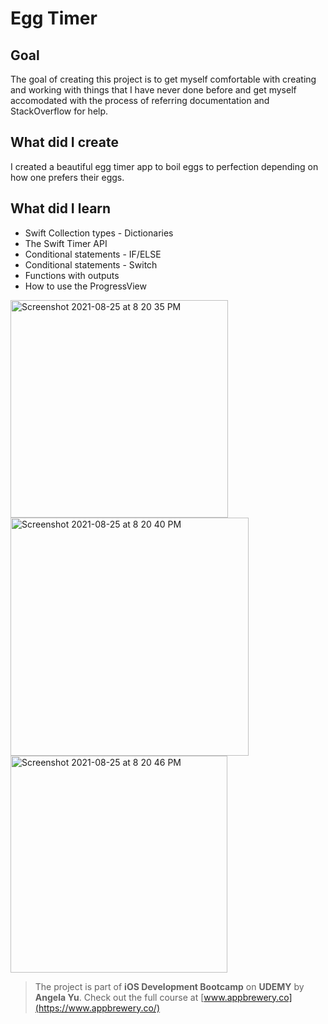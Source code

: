 # Egg Timer

## Goal

The goal of creating this project is to get myself comfortable with creating and working with things that I have never done before and get myself accomodated with the process of referring documentation and StackOverflow for help.

## What did I create

I created a beautiful egg timer app to boil eggs to perfection depending on how one prefers their eggs.

## What did I learn

* Swift Collection types - Dictionaries
* The Swift Timer API
* Conditional statements - IF/ELSE
* Conditional statements - Switch
* Functions with outputs
* How to use the ProgressView

<img width="348" alt="Screenshot 2021-08-25 at 8 20 35 PM" src="https://user-images.githubusercontent.com/56184525/130813273-cd524284-4b8f-41ff-91b4-cbc0d97d93dd.png">
<img width="381" alt="Screenshot 2021-08-25 at 8 20 40 PM" src="https://user-images.githubusercontent.com/56184525/130813337-36b071b8-7a0e-467a-baa3-af68708811d2.png">
<img width="347" alt="Screenshot 2021-08-25 at 8 20 46 PM" src="https://user-images.githubusercontent.com/56184525/130813345-d27b42de-2397-4939-94d8-e13e7763e786.png">


>The project is part of **iOS Development Bootcamp** on **UDEMY** by **Angela Yu**. Check out the full course at [www.appbrewery.co](https://www.appbrewery.co/)


